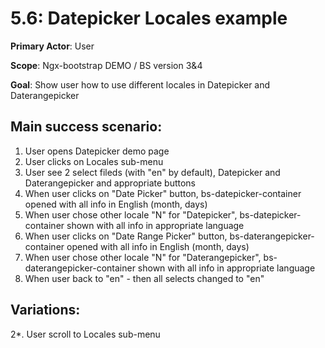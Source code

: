 5.6: Datepicker Locales example
===============================
**Primary Actor**: User

**Scope**: Ngx-bootstrap DEMO / BS version 3&4

**Goal**: Show user how to use different locales in Datepicker and Daterangepicker

Main success scenario:
----------------------
1. User opens Datepicker demo page
2. User clicks on Locales sub-menu
3. User see 2 select fileds (with "en" by default), Datepicker and Daterangepicker and appropriate buttons
4. When user clicks on "Date Picker" button, bs-datepicker-container opened with all info in English (month, days)
5. When user chose other locale "N" for "Datepicker", bs-datepicker-container shown with all info in appropriate language
6. When user clicks on "Date Range Picker" button, bs-daterangepicker-container opened with all info in English (month, days)
7. When user chose other locale "N" for "Daterangepicker", bs-daterangepicker-container shown with all info in appropriate language
8. When user back to "en" - then all selects changed to "en"


Variations:
-----------
2*. User scroll to Locales sub-menu
